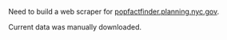 Need to build a web scraper for [popfactfinder.planning.nyc.gov](https://popfactfinder.planning.nyc.gov/).

Current data was manually downloaded.
